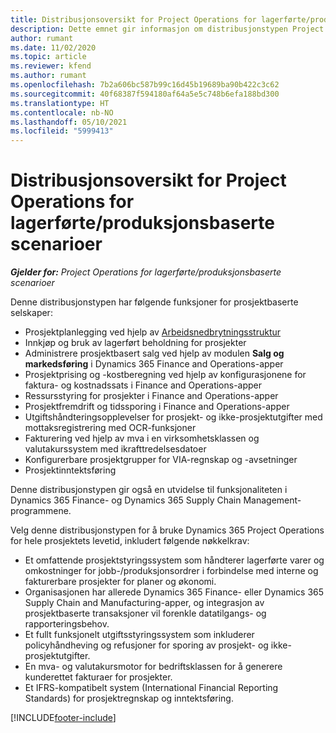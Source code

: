 ```yaml
---
title: Distribusjonsoversikt for Project Operations for lagerførte/produksjonsbaserte scenarioer
description: Dette emnet gir informasjon om distribusjonstypen Project Operations for lagerførte/produksjonsbaserte scenarioer.
author: rumant
ms.date: 11/02/2020
ms.topic: article
ms.reviewer: kfend
ms.author: rumant
ms.openlocfilehash: 7b2a606bc587b99c16d45b19689ba90b422c3c62
ms.sourcegitcommit: 40f68387f594180af64a5e5c748b6efa188bd300
ms.translationtype: HT
ms.contentlocale: nb-NO
ms.lasthandoff: 05/10/2021
ms.locfileid: "5999413"
---
```

# <a name="project-operations-for-stockedproduction-based-scenarios-deployment-overview"></a>Distribusjonsoversikt for Project Operations for lagerførte/produksjonsbaserte scenarioer

_**Gjelder for:** Project Operations for lagerførte/produksjonsbaserte scenarioer_


Denne distribusjonstypen har følgende funksjoner for prosjektbaserte selskaper:

- Prosjektplanlegging ved hjelp av [Arbeidsnedbrytningsstruktur](work-breakdown-structures.md)
- Innkjøp og bruk av lagerført beholdning for prosjekter
- Administrere prosjektbasert salg ved hjelp av modulen **Salg og markedsføring** i Dynamics 365 Finance and Operations-apper
- Prosjektprising og -kostberegning ved hjelp av konfigurasjonene for faktura- og kostnadssats i Finance and Operations-apper
- Ressursstyring for prosjekter i Finance and Operations-apper
- Prosjektfremdrift og tidssporing i Finance and Operations-apper
- Utgiftshåndteringsopplevelser for prosjekt- og ikke-prosjektutgifter med mottaksregistrering med OCR-funksjoner
- Fakturering ved hjelp av mva i en virksomhetsklassen og valutakurssystem med ikrafttredelsesdatoer
- Konfigurerbare prosjektgrupper for VIA-regnskap og -avsetninger
- Prosjektinntektsføring

Denne distribusjonstypen gir også en utvidelse til funksjonaliteten i Dynamics 365 Finance- og Dynamics 365 Supply Chain Management-programmene.

Velg denne distribusjonstypen for å bruke Dynamics 365 Project Operations for hele prosjektets levetid, inkludert følgende nøkkelkrav:

- Et omfattende prosjektstyringssystem som håndterer lagerførte varer og omkostninger for jobb-/produksjonsordrer i forbindelse med interne og fakturerbare prosjekter for planer og økonomi.
- Organisasjonen har allerede Dynamics 365 Finance- eller Dynamics 365 Supply Chain and Manufacturing-apper, og integrasjon av prosjektbaserte transaksjoner vil forenkle datatilgangs- og rapporteringsbehov.
- Et fullt funksjonelt utgiftsstyringssystem som inkluderer policyhåndheving og refusjoner for sporing av prosjekt- og ikke-prosjektutgifter.
- En mva- og valutakursmotor for bedriftsklassen for å generere kunderettet fakturaer for prosjekter.
- Et IFRS-kompatibelt system (International Financial Reporting Standards) for prosjektregnskap og inntektsføring.



[!INCLUDE[footer-include](../includes/footer-banner.md)]